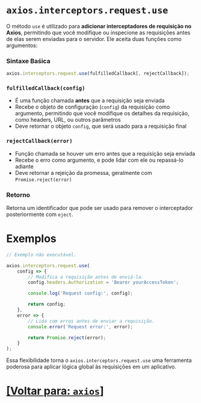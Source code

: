 # `axios.interceptors.request.use`

O método `use` é utilizado para **adicionar interceptadores de requisição no Axios**, permitindo que você modifique ou inspecione as requisições antes de elas serem enviadas para o servidor. Ele aceita duas funções como argumentos:

### Sintaxe Baśica

```JavaScript
axios.interceptors.request.use(fulfilledCallback[, rejectCallback]);
```

### `fulfilledCallback(config)`

- É uma função chamada **antes** que a requisição seja enviada
- Recebe o objeto de configuração (`config`) da requisição como argumento, permitindo que você modifique os detalhes da requisição, como headers, URL, ou outros parâmetros
- Deve retornar o objeto `config`, que será usado para a requisição final

### `rejectCallback(error)`

- Função chamada se houver um erro antes que a requisição seja enviada
- Recebe o erro como argumento, e pode lidar com ele ou repassá-lo adiante
- Deve retornar a rejeição da promessa, geralmente com `Promise.reject(error)`

### Retorno

Retorna um identificador que pode ser usado para remover o interceptador posteriormente com `eject`.

# Exemplos

```JavaScript
// Exemplo não executável.

axios.interceptors.request.use(
    config => {
        // Modifica a requisição antes de enviá-la.
        config.headers.Authorization = 'Bearer yourAccessToken';

        console.log('Request config:', config);

        return config;
    },
    error => {
        // Lida com erros antes de enviar a requisição.
        console.error('Request error:', error);

        return Promise.reject(error);
    }
);
```

Essa flexibilidade torna o `axios.interceptors.request.use` uma ferramenta poderosa para aplicar lógica global às requisições em um aplicativo.

# [[Voltar para: `axios`]](./1-axios.md)